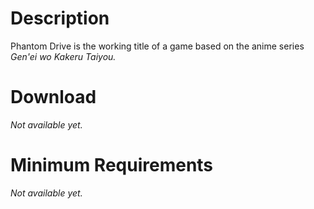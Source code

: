 Description
===========
Phantom Drive is the working title of a game based on the anime 
series *Gen'ei wo Kakeru Taiyou.*


Download
========
*Not available yet.*


Minimum Requirements
====================
*Not available yet.*


